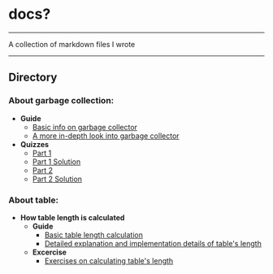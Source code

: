 # docs?

---

A collection of markdown files I wrote

---

## Directory

### About garbage collection:  
- **Guide**
  - [Basic info on garbage collector](GarbageCollection/Guide/LuauGarbageCollectorBasic.md)  
  - [A more in-depth look into garbage collector](GarbageCollection/Guide/LuauGarbageCollectorInDepth.md)  
- **Quizzes**  
  - [Part 1](GarbageCollection/Quiz/LuauGarbageCollectionQuizPart1.md)  
  - [Part 1 Solution](GarbageCollection/Quiz/LuauGarbageCollectionQuizPart1.md)  
  - [Part 2](GarbageCollection/Quiz/LuauGarbageCollectionQuizPart2.md)  
  - [Part 2 Solution](GarbageCollection/Quiz/LuauGarbageCollectionQuizPart2Solution.md)  

### About table:  
- **How table length is calculated**  
  - **Guide**
    - [Basic table length calculation](Table/Guide/LuauTableLengthInDepth.md)  
    - [Detailed explanation and implementation details of table's length](Table/Guide/LuauTableLengthOverview.md)  
  - **Excercise**
    - [Exercises on calculating table's length](Table/Exercise/LuauTableLengthExercise.md)
